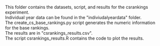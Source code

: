 This folder contains the datasets, script, and results for the csrankings experiment.  
Individual year data can be found in the "indiviudalyeardata" folder.  
The create_cs_base_rankings.py script generates the numeric information for the base rankings.  
The results are in "csrankings_results.csv".  
The script csrankings_results.R contains the code to plot the results.  
